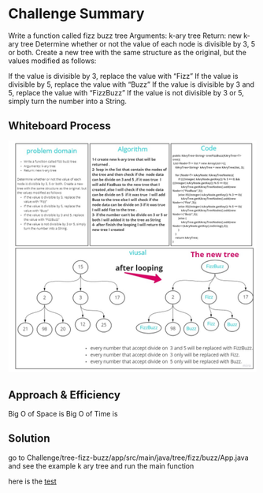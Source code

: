 # Challenge Summary
<!-- Description of the challenge -->
Write a function called fizz buzz tree
Arguments: k-ary tree
Return: new k-ary tree
Determine whether or not the value of each node is divisible by 3, 5 or both. Create a new tree with the same structure as the original, but the values modified as follows:

If the value is divisible by 3, replace the value with “Fizz”
If the value is divisible by 5, replace the value with “Buzz”
If the value is divisible by 3 and 5, replace the value with “FizzBuzz”
If the value is not divisible by 3 or 5, simply turn the number into a String.
## Whiteboard Process
<!-- Embedded whiteboard image -->
![img](./app/src/main/resources/karytree.jpg)

## Approach & Efficiency
<!-- What approach did you take? Why? What is the Big O space/time for this approach? -->
Big O of Space is 
Big O of Time is
## Solution
<!-- Show how to run your code, and examples of it in action -->
go to Challenge/tree-fizz-buzz/app/src/main/java/tree/fizz/buzz/App.java and see the example k ary tree and run the main function

here is the [test](./app/src/test/java/tree/fizz/buzz/AppTest.java) 